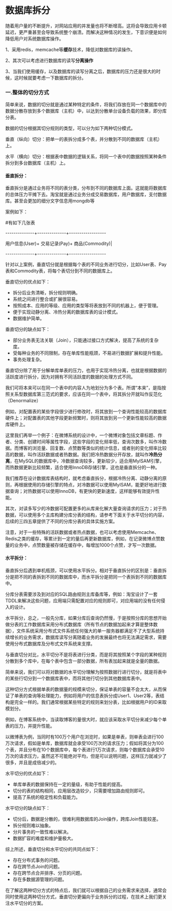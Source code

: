 # 数据库拆分

随着用户量的不断提升，对网站应用的并发量也将不断增高。这将会导致应用卡顿延迟，更严重甚至会导致系统整个崩溃。而解决这种情况的发生，下意识便是如何降低用户对系统数据库操作。

1、采用redis，memcache等**缓存**技术，降低对数据库的读操作。

2、其次可以考虑进行数据库的读写**分离操作**

3、当我们使用缓存，以及数据库的读写分离之后，数据库的压力还是很大的时候，这时候就要考虑一下数据库的拆分。

### 一.整体的切分方式

简单来说，数据的切分就是通过某种特定的条件，将我们存放在同一个数据库中的数据分散存放到多个数据库（主机）中，以达到分散单台设备负载的效果，即分库分表。

数据的切分根据其切分规则的类型，可以分为如下两种切分模式。

垂直（纵向）切分：把单一的表拆分成多个表，并分散到不同的数据库（主机）上。

水平（横向）切分：根据表中数据的逻辑关系，将同一个表中的数据按照某种条件拆分到多台数据库（主机）上。

#### 垂直拆分：

垂直拆分是通过业务将不同的表分类，分布到不同的数据库上面。这就能将数据库的总体压力平摊下去。淘宝就是通过业务分成交易数据库，用户数据库，支付数据库。甚至会更加的细分文字信息用mongdb等

案例如下：

\#有如下几张表

--------------+--------------+------------------

用户信息(User)+ 交易记录(Pay)+ 商品(Commodity)|

--------------+--------------+------------------

针对以上案例，垂直切分就是根据每个表的不同业务进行切分，比如User表、Pay表和Commodity表，将每个表切分到不同的数据库上。

垂直切分的优点如下：

- 拆分后业务清晰，拆分规则明确。
- 系统之间进行整合或扩展很容易。
- 按照成本、应用的等级、应用的类型等将表放到不同的机器上，便于管理。
- 便于实现动静分离、冷热分离的数据库表的设计模式。
- 数据维护简单。

垂直切分的缺点如下：

- 部分业务表无法关联（Join），只能通过接口方式解决，提高了系统的复杂度。
- 受每种业务的不同限制，存在单库性能瓶颈，不易进行数据扩展和提升性能。
- 事务处理复杂。

垂直切分除了用于分解单库单表的压力，也用于实现冷热分离，也就是根据数据的活跃度进行拆分，因为对拥有不同活跃度的数据的处理方式不同。

我们可将本来可以在同一个表中的内容人为地划分为多个表。所谓“本来”，是指按照关系型数据库第三范式的要求，应该在同一个表中，将其拆分开就叫作反范化（Denormalize） 

例如，对配置表的某些字段很少进行修改时，将其放到一个查询性能较高的数据库硬件上；对配置表的其他字段更新频繁时，则将其放到另一个更新性能较高的数据库硬件上。

这里我们再举一个例子：在微博系统的设计中，一个微博对象包括文章标题、作者、分类、创建时间等属性字段，这些字段的变化频率低，查询次数多，叫作冷数据。而博客的浏览量、回复数、点赞数等类似的统计信息，或者别的变化频率比较高的数据，叫作活跃数据或者热数据。我们把冷热数据分开存放，就叫作**冷热分离**，在MySQL的数据库中，冷数据查询较多，更新较少，适合用MyISAM引擎，而热数据更新比较频繁，适合使用InnoDB存储引擎，这也是垂直拆分的一种。

我们推荐在设计数据库表结构时，就考虑垂直拆分，根据冷热分离、动静分离的原则，再根据使用的存储引擎的特点，对冷数据可以使用MyISAM，能更好地进行数据查询；对热数据可以使用InnoDB，有更快的更新速度，这样能够有效提升性能。

其次，对读多写少的冷数据可配置更多的从库来化解大量查询请求的压力；对于热数据，可以使用多个主库构建分库分表的结构，请参考下面关于水平切分的内容，后续的三四五章提供了不同的分库分表的具体实施方案。

注意，对于一些特殊的活跃数据或者热点数据，也可以考虑使用Memcache、Redis之类的缓存，等累计到一定的量后再更新数据库，例如，在记录微博点赞数量的业务中，点赞数量被存储在缓存中，每增加1000个点赞，才写一次数据。

#### 水平拆分：

垂直拆分后遇到单机瓶颈，可以使用水平拆分。相对于垂直拆分的区别是：垂直拆分是把不同的表拆到不同的数据库中，而水平拆分是把同一个表拆到不同的数据库中。

分库分表需要涉及到对应的SQL路由规则主库备库等，例如：淘宝设计了一套TDDL来解决这些问题，应用端只需配置对应的规则即可，对应用端的没有任何侵入的设计。 

水平拆分，总之，一般先分库，如果分库后查询仍然慢，于是按照分库的思想开始做分表的工作数据库采用分布式数据库（所有节点的数据加起来才算是整体数据），文件系统采用分布式文件系统任何强大的单一服务器都满足不了大型系统持续增长的业务需求，数据库读写分离随着业务的发展最终也将无法满足需求，需要使用分布式数据库及分布式文件系统来支撑。

与垂直切分对比，水平切分不是将表进行分类，而是将其按照某个字段的某种规则分散到多个库中，在每个表中包含一部分数据，所有表加起来就是全量的数据。

简单来说，我们可以将对数据的水平切分理解为按照数据行进行切分，就是将表中的某些行切分到一个数据库表中，而将其他行切分到其他数据库表中。

这种切分方式根据单表的数据量的规模来切分，保证单表的容量不会太大，从而保证了单表的查询等处理能力，例如将用户的信息表拆分成User1、User2等，表结构是完全一样的。我们通常根据某些特定的规则来划分表，比如根据用户的ID来取模划分。

 例如，在博客系统中，当读取博客的量很大时，就应该采取水平切分来减少每个单表的压力，并提升性能。

以微博表为例，当同时有100万个用户在浏览时，如果是单表，则单表会进行100万次请求，假如是单库，数据库就会承受100万次的请求压力；假如将其分为100个表，并且分布在10个数据库中，每个表进行1万次请求，则每个数据库会承受10万次的请求压力，虽然这不可能绝对平均，但是可以说明问题，这样压力就减少了很多，并且是成倍减少的。

水平切分的优点如下：

- 单库单表的数据保持在一定的量级，有助于性能的提高。
- 切分的表的结构相同，应用层改造较少，只需要增加路由规则即可。
- 提高了系统的稳定性和负载能力。

水平切分的缺点如下：

- 切分后，数据是分散的，很难利用数据库的Join操作，跨库Join性能较差。
- 拆分规则难以抽象。
- 分片事务的一致性难以解决。
- 数据扩容的难度和维护量极大。

综上所述，垂直切分和水平切分的共同点如下：

- 存在分布式事务的问题。
- 存在跨节点Join的问题。
- 存在跨节点合并排序、分页的问题。
- 存在多数据源管理的问题。

在了解这两种切分方式的特点后，我们就可以根据自己的业务需求来选择，通常会同时使用这两种切分方式，垂直切分更偏向于业务拆分的过程，在技术上我们更关注水平切分的方案。
